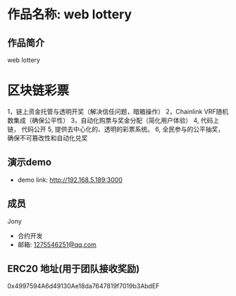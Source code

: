 # 作品名称: web lottery

## 作品简介
web lottery 

# 区块链彩票
1，链上资金托管与透明开奖（解决信任问题，暗箱操作）
2，Chainlink VRF随机数集成（确保公平性）
3，自动化购票与奖金分配（简化用户体验）
4, 代码上链， 代码公开
5, 提供去中心化的、透明的彩票系统。
6, 全民参与的公平抽奖，确保不可篡改性和自动化兑奖

## 演示demo
- demo link: http://192.168.5.189:3000

## 成员

Jony
- 合约开发
- 邮箱: 1275546251@qq.com


## ERC20 地址(用于团队接收奖励)
0x4997594A6d49130Ae18da7647819f7019b3AbdEF
